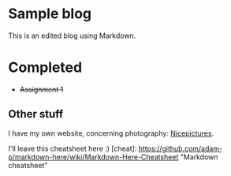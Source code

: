# Sample blog 

This is an edited blog using Markdown.

# Completed

 - ~~Assignment 1~~

## Other stuff

I have my own website, concerning photography: [Nicepictures](www.nicepictures.nl).

I'll leave this cheatsheet here :)
[cheat]:        https://github.com/adam-p/markdown-here/wiki/Markdown-Here-Cheatsheet   "Markdown cheatsheet"
